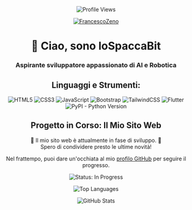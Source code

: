 <p align="center">
  <img src="https://komarev.com/ghpvc/?username=loSpaccaBit&label=Profile%20Views&color=0e75b6&style=flat" alt="Profile Views" />
  <p align="center">
    <a href="https://github.com/ryo-ma/github-profile-trophy">
      <img src="https://github-profile-trophy.vercel.app/?username=loSpaccaBit&theme=nord" alt="FrancescoZeno" />
    </a>
  </p>
</p>

<h1 align="center">👋 Ciao, sono loSpaccaBit</h1>
<h3 align="center">Aspirante sviluppatore appassionato di AI e Robotica</h3>


<h2 align="center">Linguaggi e Strumenti:</h2>

<p align="center">
  <img src="https://img.shields.io/badge/HTML5-%23E34F26.svg?&style=for-the-badge&logo=html5&logoColor=white" alt="HTML5" />
  <img src="https://img.shields.io/badge/CSS3-%231572B6.svg?&style=for-the-badge&logo=css3&logoColor=white" alt="CSS3" />
  <img src="https://img.shields.io/badge/JavaScript-%23F7DF1E.svg?&style=for-the-badge&logo=javascript&logoColor=black" alt="JavaScript" />
  <img src="https://img.shields.io/badge/Bootstrap-%23563D7C.svg?&style=for-the-badge&logo=bootstrap&logoColor=white" alt="Bootstrap" />
  <img src="https://img.shields.io/badge/TailwindCSS-%231a202c.svg?&style=for-the-badge&logo=tailwind-css&logoColor=white" alt="TailwindCSS" />
  <img src="https://img.shields.io/badge/Flutter-%2302569B.svg?&style=for-the-badge&logo=flutter&logoColor=white" alt="Flutter" />
  <img alt="PyPI - Python Version" src="https://img.shields.io/pypi/pyversions/:packageName">

</p>
<h2 align="center">Progetto in Corso: Il Mio Sito Web</h2>

<p align="center">
  🚧 Il mio sito web è attualmente in fase di sviluppo. 🚀<br />
  Spero di condividere presto le ultime novità!
</p>

<p align="center">
  Nel frattempo, puoi dare un'occhiata al mio <a href="https://github.com/loSpaccaBit" target="_blank">profilo GitHub</a> per seguire il progresso.
</p>

<p align="center">
  <img src="https://img.shields.io/badge/Status-In%20Progress-%231abc9c.svg?&style=for-the-badge" alt="Status: In Progress" />
</p>

<p align="center">
  <img src="https://github-readme-stats.vercel.app/api/top-langs/?username=loSpaccaBit&layout=compact&theme=nord" alt="Top Languages" />
</p>

<p align="center">
  <img src="https://github-readme-stats.vercel.app/api?username=loSpaccaBit&show_icons=true&theme=nord" alt="GitHub Stats" />
</p>
